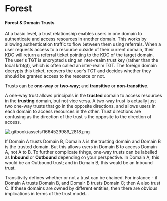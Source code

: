 # Forest

#### Forest & Domain Trusts

At a basic level, a trust relationship enables users in one domain to authenticate and access resources in another domain. This works by allowing authentication traffic to flow between them using referrals. When a user requests access to a resource outside of their current domain, their KDC will return a referral ticket pointing to the KDC of the target domain. The user's TGT is encrypted using an inter-realm trust key (rather than the local krbtgt), which is often called an inter-realm TGT. The foreign domain decrypts this ticket, recovers the user's TGT and decides whether they should be granted access to the resource or not.

Trusts can be **one-way** or **two-way**; and **transitive** or **non-transitive**.

A one-way trust allows principals in the **trusted** domain to access resources in the **trusting** domain, but not vice versa. A two-way trust is actually just two one-way trusts that go in the opposite directions, and allows users in each domain to access resources in the other. Trust directions are confusing as the direction of the trust is the opposite to the direction of access.

![.gitbook/assets/1664529989_2818.png](https://rto-assets.s3.eu-west-2.amazonaws.com/domain-trusts/trust\_direction.png)

If Domain A trusts Domain B, Domain A is the trusting domain and Domain B is the trusted domain. But this allows users in Domain B to access Domain A, not A to B. To further complicate things, one-way trusts can be labelled as **Inbound** or **Outbound** depending on your perspective. In Domain A, this would be an Outbound trust; and in Domain B, this would be an Inbound trust.

Transitivity defines whether or not a trust can be chained. For instance - if Domain A trusts Domain B, and Domain B trusts Domain C; then A also trust C. If these domains are owned by different entities, then there are obvious implications in terms of the trust model…
